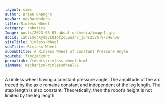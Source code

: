 ```yaml
---
layout: sims 
author: Brian Onang'o 
navBar: navBarNoHero 
title: Rimless Wheel 
category: robotics
Image: posts/2023-05-05-about-us/media/image1.jpg 
docId: 1ahvIXucXyd8VL01ofZoLwuzh7_jL4sz5VbTVFc4En3o
siteTitle: Rimless-Wheel
subTitle: Rimless Wheel
subSubTitle: A Rimless Wheel of Constant Pressure Angle
youtube: fXmc2KKcmPc
permalink: /robots/rimless-wheel.html
simName: mechanism-rimlessWheel-1
---
```


A rimless wheel having a constant pressure angle. The amplitude of the arc traced by the axle remains constant and independent of the leg length. The step length is also constant. Theoretically, then the robot’s height is not limited by the leg length